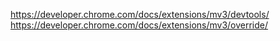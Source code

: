 https://developer.chrome.com/docs/extensions/mv3/devtools/
https://developer.chrome.com/docs/extensions/mv3/override/